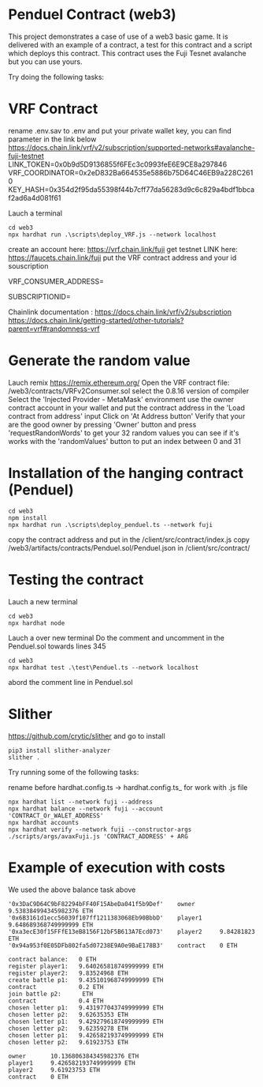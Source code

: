 # Penduel Contract (web3)

This project demonstrates a case of use of a web3 basic game. It is delivered with an example of a contract, a test for this contract and a script which deploys this contract.
This contract uses the Fuji Tesnet avalanche but you can use yours.

Try doing the following tasks:

# VRF Contract
rename .env.sav to .env and put your private wallet key,
you can find parameter in the link below
https://docs.chain.link/vrf/v2/subscription/supported-networks#avalanche-fuji-testnet
LINK_TOKEN=0x0b9d5D9136855f6FEc3c0993feE6E9CE8a297846
VRF_COORDINATOR=0x2eD832Ba664535e5886b75D64C46EB9a228C2610
KEY_HASH=0x354d2f95da55398f44b7cff77da56283d9c6c829a4bdf1bbcaf2ad6a4d081f61

Lauch a terminal
```shell
cd web3
npx hardhat run .\scripts\deploy_VRF.js --network localhost
```

create an account here: https://vrf.chain.link/fuji
get testnet LINK here: https://faucets.chain.link/fuji
put the VRF contract address and your id souscription

VRF_CONSUMER_ADDRESS=

SUBSCRIPTIONID=

Chainlink documentation : 
https://docs.chain.link/vrf/v2/subscription
https://docs.chain.link/getting-started/other-tutorials?parent=vrf#randomness-vrf

# Generate the random value
Lauch remix
https://remix.ethereum.org/
Open the VRF contract file: /web3/contracts/VRFv2Consumer.sol
select the 0.8.16 version of compiler
Select the 'Injected Provider - MetaMask' environment
use the owner contract account in your wallet
and put the contract address in the 'Load contract from address' input
Click on 'At Address button'
Verify that your are the good owner by pressing 'Owner' button
and press 'requestRandonWords' to get your 32 random values
you can see if it's works with the 'randomValues' button to put an index between 0 and 31

# Installation of the hanging contract (Penduel)
```shell
cd web3
npm install
npx hardhat run .\scripts\deploy_penduel.ts --network fuji
```

copy the contract address and put in the /client/src/contract/index.js
copy /web3/artifacts/contracts/Penduel.sol/Penduel.json in /client/src/contract/

# Testing the contract
Lauch a new terminal
```shell
cd web3
npx hardhat node
```
Lauch a over new terminal
Do the comment and uncomment in the Penduel.sol towards lines 345
```shell
cd web3
npx hardhat test .\test\Penduel.ts --network localhost
```
abord the comment line in Penduel.sol

# Slither
https://github.com/crytic/slither and go to install

```shell
pip3 install slither-analyzer
slither .
```

Try running some of the following tasks:

rename before hardhat.config.ts -> hardhat.config.ts_ for work with .js file

```shell
npx hardhat list --network fuji --address 
npx hardhat balance --network fuji --account 'CONTRACT_Or_WALET_ADDRESS'
npx hardhat accounts
npx hardhat verify --network fuji --constructor-args ./scripts/args/avaxFuji.js 'CONTRACT_ADDRESS' + ARG
```

# Example of execution with costs
We used the above balance task above
```shell
'0x3DaC9D64C9bF82294bFF40F15AbeDa041f5b9Def'    owner       9.538384994345982376 ETH
'0x6B3161d1ecc56039f107ff1211383068Eb90BbbD'    player1     9.648689368749999999 ETH
'0xa3ecE30f15FFfE13eB8156F12bF5B613A7Ecd073'    player2     9.84281823 ETH 
'0x94a953f0E05DFb802fa5d07238E9A0e9BaE178B3'    contract    0 ETH

contract balance:   0 ETH
register player1:   9.640265818749999999 ETH
register player2:   9.83524968 ETH
create battle p1:   9.435101968749999999 ETH
contract            0.2 ETH
join battle p2:      ETH
contract            0.4 ETH
chosen letter p1:   9.431977043749999999 ETH
chosen letter p2:   9.62635353 ETH
chosen letter p1:   9.429279618749999999 ETH
chosen letter p2:   9.62359278 ETH
chosen letter p1:   9.426582193749999999 ETH
chosen letter p2:   9.61923753 ETH

owner       10.136806384345982376 ETH
player1     9.426582193749999999 ETH
player2     9.61923753 ETH
contract    0 ETH
```
